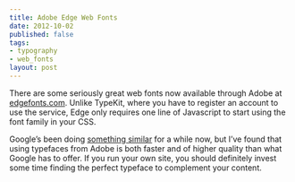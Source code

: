 ```yaml
---
title: Adobe Edge Web Fonts
date: 2012-10-02
published: false
tags:
- typography
- web_fonts
layout: post
--- 
```


There are some seriously great web fonts now available through Adobe at [edgefonts.com](http://www.edgefonts.com/). Unlike TypeKit, where you have to register an account to use the service, Edge only requires one line of Javascript to start using the font family in your CSS. 

Google’s been doing [something similar](http://www.google.com/webfonts) for a while now, but I’ve found that using typefaces from Adobe is both faster and of higher quality than what Google has to offer. If you run your own site, you should definitely invest some time finding the perfect typeface to complement your content. 